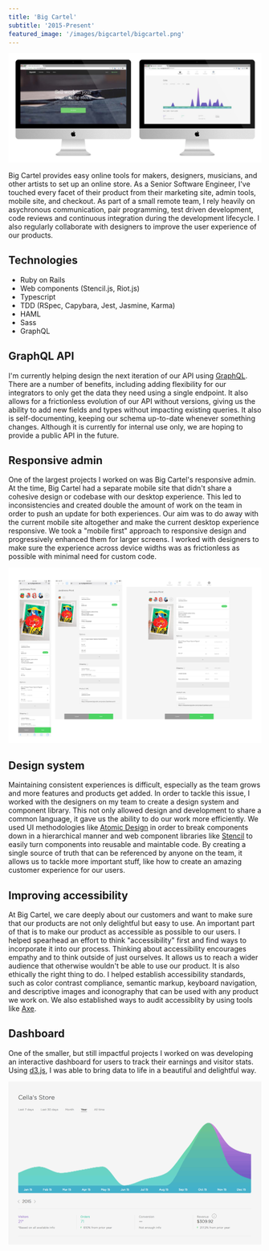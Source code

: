 ```yaml
---
title: 'Big Cartel'
subtitle: '2015-Present'
featured_image: '/images/bigcartel/bigcartel.png'
---
```


![Big Cartel](/images/bigcartel/bigcartel-main.png)

Big Cartel provides easy online tools for makers, designers, musicians, and other artists to set up an online store. As a Senior Software Engineer, I've touched every facet of their product from their marketing site, admin tools, mobile site, and checkout.  As part of a small remote team, I rely heavily on asychronous communication, pair programming, test driven development, code reviews and continuous integration during the development lifecycle. I also regularly collaborate with designers to improve the user experience of our products.

## Technologies
* Ruby on Rails
* Web components (Stencil.js, Riot.js)
* Typescript
* TDD (RSpec, Capybara, Jest, Jasmine, Karma)
* HAML
* Sass
* GraphQL

## GraphQL API

I'm currently helping design the next iteration of our API using [GraphQL](https://graphql.org/). There are a number of benefits, including adding flexibility for our integrators to only get the data they need using a single endpoint. It also allows for a frictionless evolution of our API without versions, giving us the ability to add new fields and types without impacting existing queries. It also is self-documenting, keeping our schema up-to-date whenever something changes. Although it is currently for internal use only, we are hoping to provide a public API in the future.

## Responsive admin

One of the largest projects I worked on was Big Cartel's responsive admin.  At the time, Big Cartel had a separate mobile site that didn't share a cohesive design or codebase with our desktop experience.  This led to inconsistencies and created double the amount of work on the team in order to push an update for both experiences.  Our aim was to do away with the current mobile site altogether and make the current desktop experience responsive.  We took a "mobile first" approach to responsive design and progressively enhanced them for larger screens.  I worked with designers to make sure the experience across device widths was as frictionless as possible with minimal need for custom code.

![Responsive admin](/images/bigcartel/bigcartel-responsive.png)


## Design system

Maintaining consistent experiences is difficult, especially as the team grows and more features and products get added. In order to tackle this issue, I worked with the designers on my team to create a design system and component library. This not only allowed design and development to share a common language, it gave us the ability to do our work more efficiently. We used UI methodologies like [Atomic Design](http://www.atomicdesign.bradfrost.com/chapter-2/) in order to break components down in a hierarchical manner and  web component libraries like [Stencil](https://stenciljs.com/) to easily turn components into reusable and maintable code. By creating a single source of truth that can be referenced by anyone on the team, it allows us to tackle more important stuff, like how to create an amazing customer experience for our users.


## Improving accessibility

At Big Cartel, we care deeply about our customers and want to make sure that our products are not only delightful but easy to use. An important part of that is to make our product as accessible as possible to our users. I helped spearhead an effort to think "accessibility" first and find ways to incorporate it into our process.  Thinking about accessibility encourages empathy and to think outside of just ourselves.  It allows us to reach a wider audience that otherwise wouldn't be able to use our product. It is also ethically the right thing to do. I helped establish accessibility standards, such as color contrast compliance, semantic markup, keyboard navigation,  and descriptive images and iconography that can be used with any product we work on.  We also established ways to audit accessiblity by using tools like [Axe](https://www.deque.com/axe/).

## Dashboard

One of the smaller, but still impactful projects I worked on was developing an interactive dashboard for users to track their earnings and visitor stats. Using [d3.js](https://d3js.org/), I was able to bring data to life in a beautiful and delightful way.

![Dashboard](/images/bigcartel/bigcartel-dashboard.gif)
